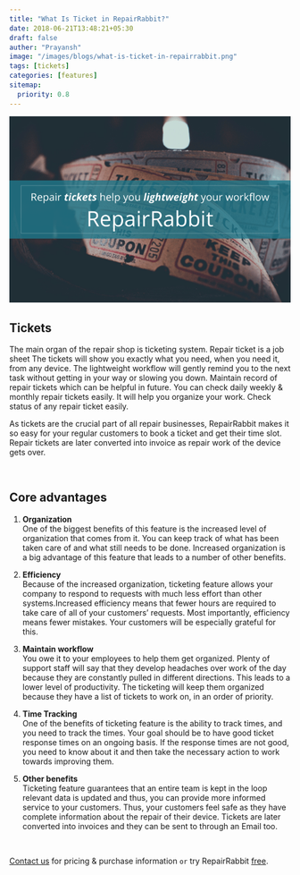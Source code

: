 ```yaml
---
title: "What Is Ticket in RepairRabbit?"
date: 2018-06-21T13:48:21+05:30
draft: false
auther: "Prayansh"
image: "/images/blogs/what-is-ticket-in-repairrabbit.png"
tags: [tickets]
categories: [features]
sitemap:
  priority: 0.8
---
```


<img src="/images/blogs/what-is-ticket-in-repairrabbit.png" alt="what Is ticket in RepairRabbit" />

<br>

## Tickets     
The main organ of the repair shop is ticketing system. Repair ticket is a job sheet  The tickets will show you exactly what you need, when you need it, from any device. The lightweight workflow will gently remind you to the next task without getting in your way or slowing you down. Maintain record of repair tickets which can be helpful in future. You can check daily weekly & monthly repair tickets easily. It will help you organize your work. Check status of any repair ticket easily. 

As tickets are the crucial part of all repair businesses, RepairRabbit makes it so easy for  your regular customers to book a ticket and get their time slot. Repair tickets are later converted into invoice as repair work of the device gets over.

<br>

## Core advantages

1. **Organization**      
One  of the biggest benefits of this feature is the increased level of organization that comes from it. You can keep track of what has been taken care of and what still needs to be done. Increased organization is a big advantage of this feature that leads to a number of other benefits.

2. **Efficiency**  
Because of the increased organization, ticketing feature allows your company to respond to requests with much less effort than other systems.Increased efficiency means that fewer hours are required to take care of all of your customers’ requests. Most importantly, efficiency means fewer mistakes. Your customers will be especially grateful for this.

3. **Maintain workflow**    
You owe it to your employees to help them get organized. Plenty of support staff will say that they develop headaches over work of the day because they are constantly pulled in different directions. This leads to a lower level of productivity. The ticketing will keep them organized because they have a list of tickets to work on, in an order of priority. 

4. **Time Tracking**    
One of the benefits of ticketing feature is the ability to track times, and you need to track the times. Your goal should be to have good ticket response times on an ongoing basis. If the response times are not good, you need to know about it and then take the necessary action to work towards improving them. 
 
 

5. **Other benefits**     
Ticketing feature guarantees that an entire team is kept in the loop relevant data is updated and thus, you can provide more informed service to your customers. Thus, your customers feel safe as they have complete information about the repair of their device. Tickets are later converted into invoices and they can be sent to through an Email too.

<br>


<a href="mailto:contact@repairrabbit.co?subject=Query of RepairRabbit" target="_blank">Contact us</a> for pricing & purchase information `or` try RepairRabbit <a href="https://demo.repairrabbit.co/admin" rel="noopener" target="_blank" title="RepairRabbit Demo">free</a>.

<br>

